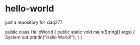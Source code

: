 # hello-world
just a repository for xiaq277

public class HelloWorld
{
  public static void main(String[] args)
  {
    System.out.println("Hello World!");
  }
}
